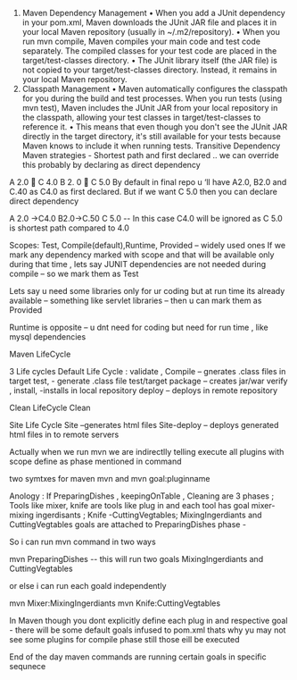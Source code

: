1. Maven Dependency Management
•	When you add a JUnit dependency in your pom.xml, Maven downloads the JUnit JAR file and places it in your local Maven repository (usually in ~/.m2/repository).
•	When you run mvn compile, Maven compiles your main code and test code separately. The compiled classes for your test code are placed in the target/test-classes directory.
•	The JUnit library itself (the JAR file) is not copied to your target/test-classes directory. Instead, it remains in your local Maven repository.
2.  Classpath Management
•	Maven automatically configures the classpath for you during the build and test processes. When you run tests (using mvn test), Maven includes the JUnit JAR from your local repository in the classpath, allowing your test classes in target/test-classes to reference it.
•	This means that even though you don't see the JUnit JAR directly in the target directory, it's still available for your tests because Maven knows to include it when running tests.
Transitive Dependency
 Maven strategies -  Shortest path and first declared .. we can override this probably by declaring as direct dependency

A 2.0  C 4.0
B 2. 0  C 5.0
By default in final repo u ‘ll have A2.0, B2.0 and C.40 as C4.0 as first declared. But if we want C 5.0 then you can declare direct dependency 

A 2.0 ->C4.0
B2.0->C.50
C 5.0  -- In this case C4.0 will be ignored as C 5.0 is shortest path compared to 4.0

Scopes:
Test, Compile(default),Runtime, Provided – widely used ones
If we mark any dependency marked with scope and that will be available only during that time , lets say JUNIT dependencies are not needed during compile – so we mark them as Test

Lets say u need some libraries only for ur coding but at run time its already available – something like servlet libraries – then u can mark them as Provided

Runtime is opposite – u dnt need for coding but need for run time , like mysql dependencies

Maven LifeCycle

3 Life cycles
Default Life Cycle : 
validate , 
Compile – gnerates .class files in target 
test,  - generate .class file test/target
package – creates jar/war
verify ,
install, -installs in local repository 
deploy – deploys in remote repository 

Clean LifeCycle
Clean




Site Life Cycle
Site –generates html files
Site-deploy – deploys generated html files in to remote servers

Actually when we run mvn <pahse> we are indirectlly telling execute all plugins with scope define as phase mentioned in command 

two symtxes for maven mvn <phase>  and mvn goal:pluginname 

Anology : If PreparingDishes , keepingOnTable , Cleaning are 3 phases ; 
Tools like mixer, knife are tools like plug in and each tool has goal mixer-mixing ingerdisants ; Knife -CuttingVegtables;
MixingIngerdiants and CuttingVegtables goals are attached to PreparingDishes phase - 

So i can run mvn command in two ways

mvn PreparingDishes -- this will run two goals MixingIngerdiants and CuttingVegtables 

or else i can run each goald independently 

mvn Mixer:MixingIngerdiants
mvn Knife:CuttingVegtables

In Maven though you dont explicitly define each plug in and respective goal - there will be some default goals infused to pom.xml thats why yu may not see some plugins for compile phase still those eill be executed


End of the day maven commands are running certain goals in specific sequnece
